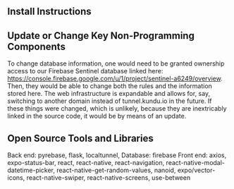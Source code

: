 ## Install Instructions

## Update or Change Key Non-Programming Components
To change database information, one would need to be granted ownership access to our Firebase Sentinel database linked here: https://console.firebase.google.com/u/1/project/sentinel-a6249/overview. Then, they would be able to change both the rules and the information stored here. 
The web infrastructure is expandable and allows for, say, switching to another domain instead of tunnel.kundu.io in the future. If these things were changed, which is unlikely, because they are inextricably linked in the source code, it would be by means of an update. 

## Open Source Tools and Libraries
Back end: pyrebase, flask, localtunnel, 
Database: firebase
Front end: axios, expo-status-bar, react, react-native, react-navigation, react-native-modal-datetime-picker, react-native-get-random-values, nanoid, expo/vector-icons, react-native-swiper, react-native-screens, use-between

